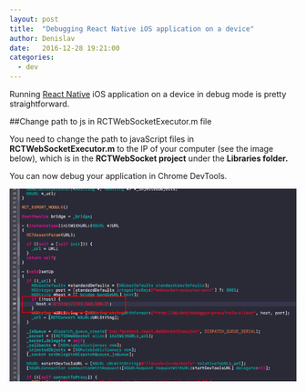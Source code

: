 ```yaml
---
layout: post
title:  "Debugging React Native iOS application on a device"
author: Denislav
date:   2016-12-28 19:21:00
categories: 
  - dev
---
```



Running [React Native](http://facebook.github.io/react-native/) iOS application on a device in debug mode is pretty 
straightforward. 


##Change path to js in RCTWebSocketExecutor.m file

You need to change the path to javaScript files in **RCTWebSocketExecutor.m** to the IP of your computer (see the image below),
which is in the **RCTWebSocket project** under the **Libraries folder.** 

You can now debug your application in Chrome DevTools.

![#RCTWebSocketExecutor.m](/images/posts/debug-rn-on-device.png)